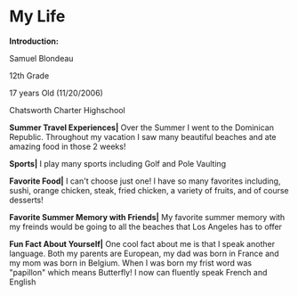 # My Life

**Introduction:**

Samuel Blondeau 

12th Grade

17 years Old (11/20/2006)

Chatsworth Charter Highschool

**Summer Travel Experiences|**
Over the Summer I went to the Dominican Republic. Throughout my vacation I saw many beautiful beaches and ate amazing food in those 2 weeks!

**Sports|**
I play many sports including Golf and Pole Vaulting

**Favorite Food|**
I can't choose just one! I have so many favorites including, sushi, orange chicken, steak, fried chicken, a variety of fruits, and of course desserts!

 **Favorite Summer Memory with Friends|**
My favorite summer memory with my freinds would be going to all the beaches that Los Angeles has to offer

**Fun Fact About Yourself|**
One cool fact about me is that I speak another language. Both my parents are European, my dad was born in France and my mom was born in Belgium. When I was born my frist word was "papillon" which means Butterfly! I now can fluently speak French and English
